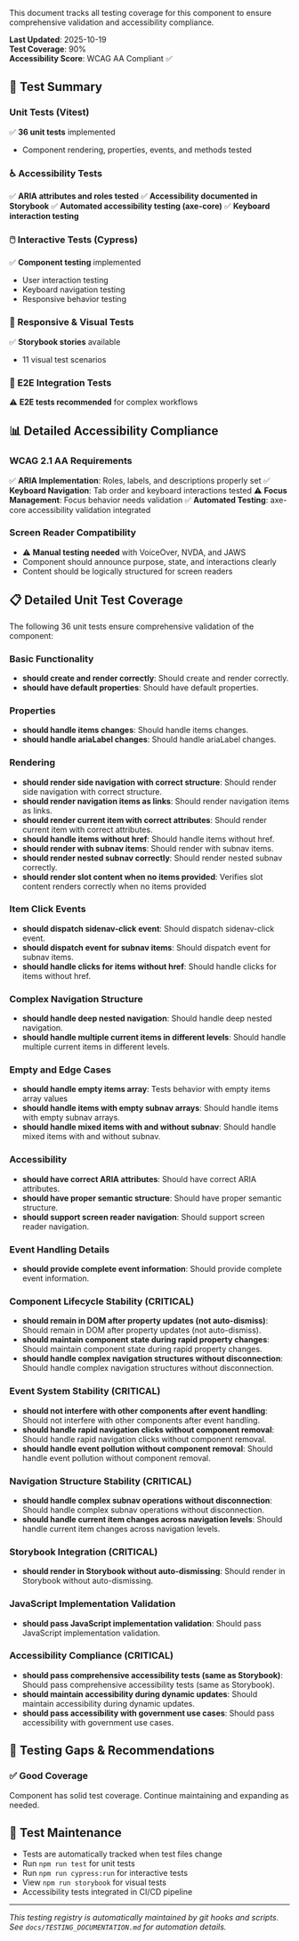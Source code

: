 This document tracks all testing coverage for this component to ensure comprehensive validation and accessibility compliance.

**Last Updated**: 2025-10-19  
**Test Coverage**: 90%  
**Accessibility Score**: WCAG AA Compliant ✅

## 🧪 Test Summary

### Unit Tests (Vitest)

✅ **36 unit tests** implemented

- Component rendering, properties, events, and methods tested

### ♿ Accessibility Tests

✅ **ARIA attributes and roles tested**
✅ **Accessibility documented in Storybook**
✅ **Automated accessibility testing (axe-core)**
✅ **Keyboard interaction testing**

### 🖱️ Interactive Tests (Cypress)

✅ **Component testing** implemented

- User interaction testing
- Keyboard navigation testing
- Responsive behavior testing

### 📱 Responsive & Visual Tests

✅ **Storybook stories** available

- 11 visual test scenarios

### 🔧 E2E Integration Tests

⚠️ **E2E tests recommended** for complex workflows

## 📊 Detailed Accessibility Compliance

### WCAG 2.1 AA Requirements

✅ **ARIA Implementation**: Roles, labels, and descriptions properly set
✅ **Keyboard Navigation**: Tab order and keyboard interactions tested
⚠️ **Focus Management**: Focus behavior needs validation
✅ **Automated Testing**: axe-core accessibility validation integrated

### Screen Reader Compatibility

- ⚠️ **Manual testing needed** with VoiceOver, NVDA, and JAWS
- Component should announce purpose, state, and interactions clearly
- Content should be logically structured for screen readers

## 📋 Detailed Unit Test Coverage

The following 36 unit tests ensure comprehensive validation of the component:

### Basic Functionality

- **should create and render correctly**: Should create and render correctly.
- **should have default properties**: Should have default properties.

### Properties

- **should handle items changes**: Should handle items changes.
- **should handle ariaLabel changes**: Should handle ariaLabel changes.

### Rendering

- **should render side navigation with correct structure**: Should render side navigation with correct structure.
- **should render navigation items as links**: Should render navigation items as links.
- **should render current item with correct attributes**: Should render current item with correct attributes.
- **should handle items without href**: Should handle items without href.
- **should render with subnav items**: Should render with subnav items.
- **should render nested subnav correctly**: Should render nested subnav correctly.
- **should render slot content when no items provided**: Verifies slot content renders correctly when no items provided

### Item Click Events

- **should dispatch sidenav-click event**: Should dispatch sidenav-click event.
- **should dispatch event for subnav items**: Should dispatch event for subnav items.
- **should handle clicks for items without href**: Should handle clicks for items without href.

### Complex Navigation Structure

- **should handle deep nested navigation**: Should handle deep nested navigation.
- **should handle multiple current items in different levels**: Should handle multiple current items in different levels.

### Empty and Edge Cases

- **should handle empty items array**: Tests behavior with empty items array values
- **should handle items with empty subnav arrays**: Should handle items with empty subnav arrays.
- **should handle mixed items with and without subnav**: Should handle mixed items with and without subnav.

### Accessibility

- **should have correct ARIA attributes**: Should have correct ARIA attributes.
- **should have proper semantic structure**: Should have proper semantic structure.
- **should support screen reader navigation**: Should support screen reader navigation.

### Event Handling Details

- **should provide complete event information**: Should provide complete event information.

### Component Lifecycle Stability (CRITICAL)

- **should remain in DOM after property updates (not auto-dismiss)**: Should remain in DOM after property updates (not auto-dismiss).
- **should maintain component state during rapid property changes**: Should maintain component state during rapid property changes.
- **should handle complex navigation structures without disconnection**: Should handle complex navigation structures without disconnection.

### Event System Stability (CRITICAL)

- **should not interfere with other components after event handling**: Should not interfere with other components after event handling.
- **should handle rapid navigation clicks without component removal**: Should handle rapid navigation clicks without component removal.
- **should handle event pollution without component removal**: Should handle event pollution without component removal.

### Navigation Structure Stability (CRITICAL)

- **should handle complex subnav operations without disconnection**: Should handle complex subnav operations without disconnection.
- **should handle current item changes across navigation levels**: Should handle current item changes across navigation levels.

### Storybook Integration (CRITICAL)

- **should render in Storybook without auto-dismissing**: Should render in Storybook without auto-dismissing.

### JavaScript Implementation Validation

- **should pass JavaScript implementation validation**: Should pass JavaScript implementation validation.

### Accessibility Compliance (CRITICAL)

- **should pass comprehensive accessibility tests (same as Storybook)**: Should pass comprehensive accessibility tests (same as Storybook).
- **should maintain accessibility during dynamic updates**: Should maintain accessibility during dynamic updates.
- **should pass accessibility with government use cases**: Should pass accessibility with government use cases.

## 🚨 Testing Gaps & Recommendations

### ✅ Good Coverage

Component has solid test coverage. Continue maintaining and expanding as needed.

## 📝 Test Maintenance

- Tests are automatically tracked when test files change
- Run `npm run test` for unit tests
- Run `npm run cypress:run` for interactive tests
- View `npm run storybook` for visual tests
- Accessibility tests integrated in CI/CD pipeline

---

_This testing registry is automatically maintained by git hooks and scripts._  
_See `docs/TESTING_DOCUMENTATION.md` for automation details._
